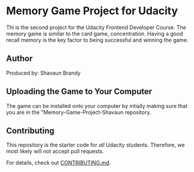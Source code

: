 # Memory Game Project for Udacity

  Thi is the second project for the Udacity Frontend Developer Course. The memory game is similar to the card game, concentration.
  Having a good recall memory is the key factor to being successful and winning the game.

## Author

 Produced by: Shavaun Brandy

## Uploading the Game to Your Computer

The game can be installed onto your computer by intially making sure that you are in the "Memory-Game-Project-Shavaun repository. 

## Contributing

This repository is the starter code for _all_ Udacity students. Therefore, we most likely will not accept pull requests.

For details, check out [CONTRIBUTING.md](CONTRIBUTING.md).
